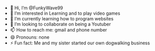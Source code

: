 - 👋 Hi, I’m @FunkyWave99
- 👀 I’m interested in Learning and to play video games
- 🌱 I’m currently learning how to program websites
- 💞️ I’m looking to collaborate on being a Youtuber
- 📫 How to reach me: gmail and phone number
- 😄 Pronouns: none
- ⚡ Fun fact: Me and my sister started our own dogwalking business

<!---
FunkyWave99/FunkyWave99 is a ✨ special ✨ repository because its `README.md` (this file) appears on your GitHub profile.
You can click the Preview link to take a look at your changes.
--->
